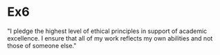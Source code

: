 # Ex6
"I pledge the highest level of ethical principles in support of academic excellence.
I ensure that all of my work reflects my own abilities and not those of someone else."